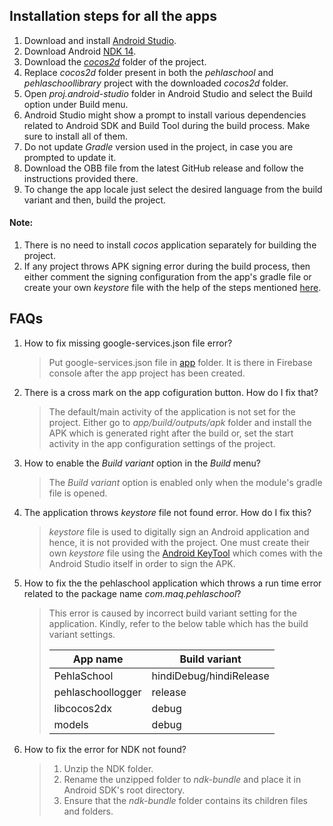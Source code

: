## Installation steps for all the apps
1. Download and install [Android Studio](https://developer.android.com/studio/).
2. Download Android [NDK 14](https://dl.google.com/android/repository/android-ndk-r14b-windows-x86_64.zip).
3. Download the [_cocos2d_](https://github.com/XPRIZE/GLEXP-Team-KitkitSchool/releases/download/v1.0/cocos2d.zip) folder of the project.
4. Replace _cocos2d_ folder present in both the _pehlaschool_ and _pehlaschoollibrary_ project with the downloaded _cocos2d_ folder.
5. Open _proj.android-studio_ folder in Android Studio and select the Build option under Build menu.
6. Android Studio might show a prompt to install various dependencies related to Android SDK and Build Tool during the build process. Make sure to install all of them.
7. Do not update _Gradle_ version used in the project, in case you are prompted to update it.
8. Download the OBB file from the latest GitHub release and follow the instructions provided there.
9. To change the app locale just select the desired language from the build variant and then, build the project.

#### Note:
1. There is no need to install _cocos_ application separately for building the project.
2. If any project throws APK signing error during the build process, then either comment the signing configuration from the app's gradle file or create your own _keystore_ file with the help of the steps mentioned [here](https://developer.android.com/studio/publish/app-signing#generate-key).

## FAQs
1. How to fix missing google-services.json file error?
	> Put google-services.json file in [app](https://github.com/maqsoftware/Pehla-School/tree/newmaster/pehlaschool/proj.android-studio/app) folder. It is there in Firebase console after the app project has been created.

1. There is a cross mark on the app cofiguration button. How do I fix that?

	> The default/main activity of the application is not set for the project. Either go to _app/build/outputs/apk_ folder and install the APK which is generated right after the build or, set the start activity in the app configuration settings of the project.

2. How to enable the _Build variant_ option in the _Build_ menu?
	> The _Build variant_ option is enabled only when the module's gradle file is opened.

3. The application throws _keystore_ file not found error. How do I fix this?

	>_keystore_ file is used to digitally sign an Android application and hence, it is not provided with the project. One must create their own _keystore_ file using the [Android KeyTool](https://developer.android.com/studio/publish/app-signing) which comes with the Android Studio itself in order to sign the APK.

4. How to fix the the pehlaschool application which throws a run time error related to the package name _com.maq.pehlaschool_?
	> This error is caused by incorrect build variant setting for the application. Kindly, refer to the below table which has the build variant settings.
	> 
	> |App name| Build variant|
	> |--------|--------------|
	> |PehlaSchool|hindiDebug/hindiRelease|
	> |pehlaschoollogger|release|
	> |libcocos2dx|debug|
	> |models|debug|

5. How to fix the error for NDK not found?

	> 1. Unzip the NDK folder.
	> 2. Rename the unzipped folder to _ndk-bundle_ and place it in Android SDK's root directory.
	> 3. Ensure that the _ndk-bundle_ folder contains its children files and folders.
